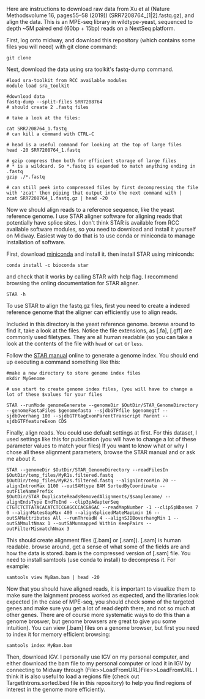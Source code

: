 Here are instructions to download raw data from Xu et al (Nature Methodsvolume 16, pages55–58 (2019)) (SRR7208764\_[1|2].fastq.gz), and align the data. This is an MPE-seq library in wildtype-yeast, sequenced to depth ~5M paired end (60bp + 15bp) reads on a NextSeq platform.

First, log onto midway, and download this repository (which contains some files you will need) with git clone command:
```
git clone
```

Next, download the data using sra toolkit's fastq-dump command.

```
#load sra-toolkit from RCC available modules
module load sra_toolkit

#download data
fastq-dump --split-files SRR7208764
# should create 2 .fastq files

# take a look at the files:

cat SRR7208764_1.fastq
# can kill a command with CTRL-C

# head is a useful command for looking at the top of large files
head -20 SRR7208764_1.fastq

# gzip compress them both for efficient storage of large files
# * is a wildcard. So *.fastq is expanded to match anything ending in .fastq
gzip ./*.fastq

# can still peek into compressed files by first decompressing the file with 'zcat' then piping that output into the next command with |
zcat SRR7208764_1.fastq.gz | head -20
```

Now we should align reads to a reference sequence, like the yeast reference genome. I use STAR aligner software for aligning reads that potentially have splice sites. I don't think STAR is available from RCC available software modules, so you need to download and install it yourself on Midway. Easiest way to do that is to use conda or miniconda to manage installation of software.

First, download [miniconda](https://docs.conda.io/en/latest/miniconda.html) and install it.
then install STAR using miniconds:
```
conda install -c bioconda star
```
and check that it works by calling STAR with help flag. I recommend browsing the onling documentation for STAR aligner.
```
STAR -h
```

To use STAR to align the fastq.gz files, first you need to create a indexed reference genome that the aligner can efficiently use to align reads.

Included in this directory is the yeast reference genome. browse around to find it, take a look at the files. Notice the file extensions, as [.fa], [.gff] are commonly used filetypes. They are all human readable (so you can take a look at the contents of the file with `head` or `cat` or `less`.

Follow the [STAR manual](http://labshare.cshl.edu/shares/gingeraslab/www-data/dobin/STAR/Releases/FromGitHub/STAR-2.6.1a/doc/STARmanual.pdf) online to generate a genome index. You should end up executing a command something like this:

```
#make a new directory to store genome index files
mkdir MyGenome

# use start to create genome index files, (you will have to change a lot of these $values for your files

STAR --runMode genomeGenerate --genomeDir $OutDir/STAR_GenomeDirectory --genomeFastaFiles $genomefasta --sjdbGTFfile $genomegtf --sjdbOverhang 100 --sjdbGTFtagExonParentTranscript Parent --sjdbGTFfeatureExon CDS
```

Finally, align reads. You could use defualt settings at first. For this dataset, I used settings like this for publication (you will have to change a lot of these parameter values to match your files) If you want to know what or why I chose all these alignment parameters, browse the STAR manual and or ask me about it.

```
STAR --genomeDir $OutDir/STAR_GenomeDirectory --readFilesIn $OutDir/temp_files/MyR1s.filtered.fastq $OutDir/temp_files/MyR2s.filtered.fastq --alignIntronMin 20 --alignIntronMax 1100 --outSAMtype BAM SortedByCoordinate --outFileNamePrefix $OutDir/STAR_DuplicateReadsRemovedAlignments/$samplename/ --alignEndsType EndToEnd --clip3pAdapterSeq CTGTCTCTTATACACATCTCCGAGCCCACGAGAC --readMapNumber -1 --clip5pNbases 7 0 --alignMatesGapMax 400 --alignSplicedMateMapLmin 16 --outSAMattributes All --runThreadN 4 --alignSJDBoverhangMin 1 --outSAMmultNmax 1 --outSAMunmapped Within KeepPairs --outFilterMismatchNmax 3
```

This should create alignment files ([.bam] or [.sam]). [.sam] is human readable. browse around, get a sense of what some of the fields are and how the data is stored. bam is the compressed version of [.sam] file. You need to install samtools (use conda to install) to decompress it. For example:

```
samtools view MyBam.bam | head -20
```

Now that you should have aligned reads, it is important to visualize them to make sure the laignment process worked as expected, and the libraries look expected (in the case of MPE-seq, you should check some of the targeted genes and make sure you get a lot of read depth there, and not so much at other genes. There are of course more systematic ways to do this than a genome broswer, but genome browsers are great to give you some intuition).
You can view [.bam] files on a genome browser, but first you need to index it for memory efficient browsing:

```
samtools index MyBam.bam
```

Then, download IGV. I personally use IGV on my personal computer, and either download the bam file to my personal computer or load it in IGV by connecting to Midway through (File>>LoadFromURL)File>>LoadFromURL. I think it is also useful to load a regions file (check out TargetIntrons.sorted.bed file in this repository) to help you find regions of interest in the genome more efficiently.


